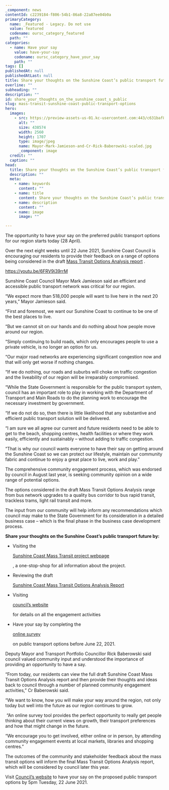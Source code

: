 ```yaml
---
_component: news
contentId: c2239184-f806-54b1-86a8-22a87ee04b0a
primaryCategory:
  name: _Featured - Legacy. Do not use
  value: featured
  codename: oursc_category_featured
  path: ""
categories:
  - name: Have your say
    value: have-your-say
    codename: oursc_category_have_your_say
    path: ""
tags: []
publishedAt: null
publishedAtLast: null
title: Share your thoughts on the Sunshine Coast’s public transport future
overline: ""
subheading: ""
description: ""
id: share_your_thoughts_on_the_sunshine_coast_s_public
slug: mass-transit-sunshine-coast-public-transport-options
hero:
  images:
    - src: https://preview-assets-us-01.kc-usercontent.com:443/c631baf8-1b46-001f-580c-d0001b68b4a8/04f2a3cf-281d-4ccf-b9ad-2afeccec567b/Mayor-Mark-Jamieson-and-Cr-Rick-Baberowski-scaled.jpg
      alt: ""
      size: 438574
      width: 2560
      height: 1707
      type: image/jpeg
      name: Mayor-Mark-Jamieson-and-Cr-Rick-Baberowski-scaled.jpg
      _component: image
  credit: ""
  caption: ""
head:
  title: Share your thoughts on the Sunshine Coast’s public transport future
  description: ""
  meta:
    - name: keywords
      content: ""
    - name: title
      content: Share your thoughts on the Sunshine Coast’s public transport future
    - name: description
      content: ""
    - name: image
      image: ""

---
```

The opportunity to have your say on the preferred public transport options for our region starts today (28 April).

Over the next eight weeks until 22 June 2021, Sunshine Coast Council is encouraging our residents to provide their feedback on a range of options being considered in the draft [Mass Transit Options Analysis report](https://www.sunshinecoast.qld.gov.au/Council/Planning-and-Projects/Major-Regional-Projects/Sunshine-Coast-Mass-Transit-Project/Document-Library)
.

<https://youtu.be/6FRV9i39rrM>


Sunshine Coast Council Mayor Mark Jamieson said an efficient and accessible public transport network was critical for our region.

“We expect more than 518,000 people will want to live here in the next 20 years,” Mayor Jamieson said.

“First and foremost, we want our Sunshine Coast to continue to be one of the best places to live.

“But we cannot sit on our hands and do nothing about how people move around our region.

“Simply continuing to build roads, which only encourages people to use a private vehicle, is no longer an option for us.

“Our major road networks are experiencing significant congestion now and that will only get worse if nothing changes.

“If we do nothing, our roads and suburbs will choke on traffic congestion and the liveability of our region will be irreparably compromised.

“While the State Government is responsible for the public transport system, council has an important role to play in working with the Department of Transport and Main Roads to do the planning work to encourage the necessary investment by government.

“If we do not do so, then there is little likelihood that any substantive and efficient public transport solution will be delivered.

“I am sure we all agree our current and future residents need to be able to get to the beach, shopping centres, health facilities or where they work easily, efficiently and sustainably – without adding to traffic congestion.

“That is why our council wants everyone to have their say on getting around the Sunshine Coast so we can protect our lifestyle, maintain our community fabric and continue to enjoy a great place to live, work and play.”

The comprehensive community engagement process, which was endorsed by council in August last year, is seeking community opinion on a wide range of potential options.

The options considered in the draft Mass Transit Options Analysis range from bus network upgrades to a quality bus corridor to bus rapid transit, trackless trams, light rail transit and more.

The input from our community will help inform any recommendations which council may make to the State Government for its consideration in a detailed business case – which is the final phase in the business case development process.

**Share your thoughts on the Sunshine Coast’s public transport future by:**

*   Visiting the

    [Sunshine Coast Mass Transit project webpage](https://www.sunshinecoast.qld.gov.au/Council/Planning-and-Projects/Major-Regional-Projects/Sunshine-Coast-Mass-Transit-Project)


    , a one-stop-shop for all information about the project.

*   Reviewing the draft

    [Sunshine Coast Mass Transit Options Analysis Report](https://www.sunshinecoast.qld.gov.au/Council/Planning-and-Projects/Major-Regional-Projects/Sunshine-Coast-Mass-Transit-Project/Document-Library)


*   Visiting

    [council’s website](https://www.sunshinecoast.qld.gov.au/Council/Planning-and-Projects/Major-Regional-Projects/Sunshine-Coast-Mass-Transit-Project)


    for details on all the engagement activities 

*   Have your say by completing the

    [online survey](https://haveyoursay.sunshinecoast.qld.gov.au/sunshine-coast-mass-transit-how-will-you-make-your-way)


    on public transport options before June 22, 2021.

Deputy Mayor and Transport Portfolio Councillor Rick Baberowski said council valued community input and understood the importance of providing an opportunity to have a say.

“From today, our residents can view the full draft Sunshine Coast Mass Transit Options Analysis report and then provide their thoughts and ideas back to council through a number of planned community engagement activities,” Cr Baberowski said.

“We want to know, how you will make your way around the region, not only today but well into the future as our region continues to grow.

 “An online survey tool provides the perfect opportunity to really get people thinking about their current views on growth, their transport preferences and how that might change in the future.

“We encourage you to get involved, either online or in person, by attending community engagement events at local markets, libraries and shopping centres.”

The outcomes of the community and stakeholder feedback about the mass transit options will inform the final Mass Transit Options Analysis report, which will be considered by council later this year.

Visit [Council’s website](https://haveyoursay.sunshinecoast.qld.gov.au/sunshine-coast-mass-transit-how-will-you-make-your-way)
&#x20;to have your say on the proposed public transport options by 5pm Tuesday, 22 June 2021.
